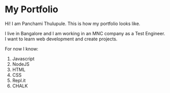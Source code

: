 # My Portfolio

Hi! I am Panchami Thulupule. This is how my portfolio looks like.

I live in Bangalore and I am working in an MNC company as a Test Engineer. I want to learn web development and create projects.

For now I know:

1. Javascript
2. NodeJS
3. HTML
4. CSS
5. Repl.it
6. CHALK

